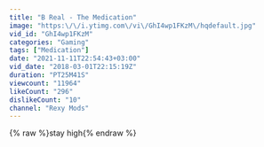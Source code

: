 ```yaml
---
title: "B Real - The Medication"
image: "https:\/\/i.ytimg.com\/vi\/GhI4wp1FKzM\/hqdefault.jpg"
vid_id: "GhI4wp1FKzM"
categories: "Gaming"
tags: ["Medication"]
date: "2021-11-11T22:54:43+03:00"
vid_date: "2018-03-01T22:15:19Z"
duration: "PT25M41S"
viewcount: "11964"
likeCount: "296"
dislikeCount: "10"
channel: "Rexy Mods"
---
```

{% raw %}stay high{% endraw %}
